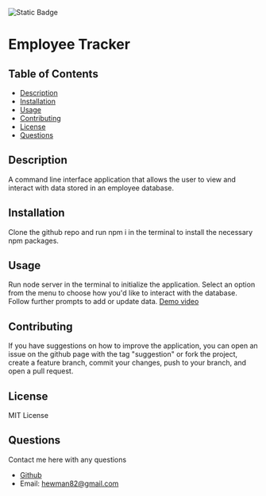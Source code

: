![Static Badge](https://img.shields.io/badge/LICENSE-MIT_License-purple)

  # Employee Tracker

  ## Table of Contents

  - [Description](#description)
  - [Installation](#installation)
  - [Usage](#usage)
  - [Contributing](#contributing)
  - [License](#license)
  - [Questions](#questions)

  ## Description

  A command line interface application that allows the user to view and interact with data stored in an employee database.

  ## Installation

  Clone the github repo and run npm i in the terminal to install the necessary npm packages.

  ## Usage
  
  Run node server in the terminal to initialize the application. Select an option from the menu to choose how you'd like to interact with the database. Follow further prompts to add or update data. [Demo video](https://drive.google.com/file/d/1b0jT2aCZKXd_JGBO6B0HefVAi8--NIHZ/view)
  
  ## Contributing
  
  If you have suggestions on how to improve the application, you can open an issue on the github page with the tag "suggestion" or fork the project, create a feature branch, commit your changes, push to your branch, and open a pull request.
  
  ## License 
  MIT License
  
  ## Questions
  
  Contact me here with any questions
  - [Github](https://github.com/hewman82)
  - Email: hewman82@gmail.com
  
